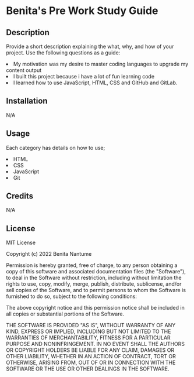 # Benita's Pre Work Study Guide

## Description

Provide a short description explaining the what, why, and how of your project. Use the following questions as a guide:

<li>My motivation was my desire to master coding languages to upgrade my content output
<li>I built this project because i have a lot of fun learning code
<li>I learned how to use JavaScript, HTML, CSS and GitHub and GitLab.

## Installation

N/A

## Usage
Each category has details on how to use;

<li>HTML
<li>CSS
<li>JavaScript
<li>Git


## Credits

N/A
  
## License

MIT License

Copyright (c) 2022 Benita Nantume

Permission is hereby granted, free of charge, to any person obtaining a copy
of this software and associated documentation files (the "Software"), to deal
in the Software without restriction, including without limitation the rights
to use, copy, modify, merge, publish, distribute, sublicense, and/or sell
copies of the Software, and to permit persons to whom the Software is
furnished to do so, subject to the following conditions:

The above copyright notice and this permission notice shall be included in all
copies or substantial portions of the Software.

THE SOFTWARE IS PROVIDED "AS IS", WITHOUT WARRANTY OF ANY KIND, EXPRESS OR
IMPLIED, INCLUDING BUT NOT LIMITED TO THE WARRANTIES OF MERCHANTABILITY,
FITNESS FOR A PARTICULAR PURPOSE AND NONINFRINGEMENT. IN NO EVENT SHALL THE
AUTHORS OR COPYRIGHT HOLDERS BE LIABLE FOR ANY CLAIM, DAMAGES OR OTHER
LIABILITY, WHETHER IN AN ACTION OF CONTRACT, TORT OR OTHERWISE, ARISING FROM,
OUT OF OR IN CONNECTION WITH THE SOFTWARE OR THE USE OR OTHER DEALINGS IN THE
SOFTWARE.
